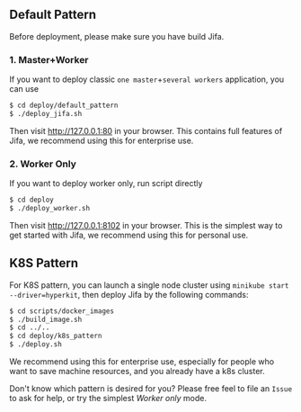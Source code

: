 <!--
    Copyright (c) 2021 Contributors to the Eclipse Foundation

    See the NOTICE file(s) distributed with this work for additional
    information regarding copyright ownership.

    This program and the accompanying materials are made available under the
    terms of the Eclipse Public License 2.0 which is available at
    http://www.eclipse.org/legal/epl-2.0

    SPDX-License-Identifier: EPL-2.0
 -->

## Default Pattern
Before deployment, please make sure you have build Jifa.

### 1. Master+Worker
If you want to deploy classic `one master`+`several workers` application, you can use
```bash
$ cd deploy/default_pattern
$ ./deploy_jifa.sh
```
Then visit http://127.0.0.1:80 in your browser. This contains full features of Jifa, we recommend using this for enterprise use.

### 2. Worker Only
If you want to deploy worker only, run script directly
```bash
$ cd deploy
$ ./deploy_worker.sh
```
Then visit http://127.0.0.1:8102 in your browser. This is the simplest way to get started with Jifa, we recommend using this for personal use.

## K8S Pattern
For K8S pattern, you can launch a single node cluster using `minikube start --driver=hyperkit`, then deploy Jifa by the following commands:
```bash
$ cd scripts/docker_images
$ ./build_image.sh
$ cd ../..
$ cd deploy/k8s_pattern
$ ./deploy.sh
```
We recommend using this for enterprise use, especially for people who want to save machine resources, and you already have a k8s cluster.

Don't know which pattern is desired for you? Please free feel to file an `Issue` to ask for help, or try the simplest *Worker only* mode.
